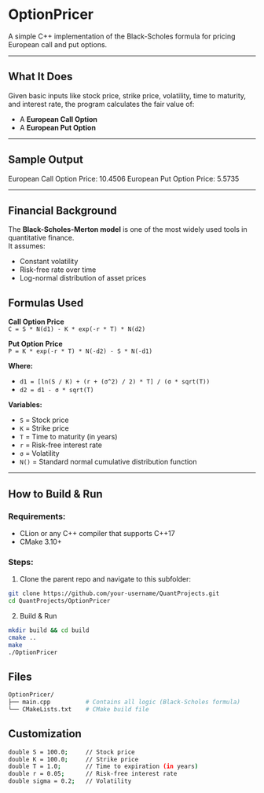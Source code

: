 # OptionPricer

A simple C++ implementation of the Black-Scholes formula for pricing European call and put options.  

---

## What It Does

Given basic inputs like stock price, strike price, volatility, time to maturity, and interest rate, the program calculates the fair value of:
- A **European Call Option**
- A **European Put Option**

---

## Sample Output

European Call Option Price: 10.4506
European Put Option Price: 5.5735

---

## Financial Background

The **Black-Scholes-Merton model** is one of the most widely used tools in quantitative finance.  
It assumes:
- Constant volatility
- Risk-free rate over time
- Log-normal distribution of asset prices

## Formulas Used

**Call Option Price**  
`C = S * N(d1) - K * exp(-r * T) * N(d2)`

**Put Option Price**  
`P = K * exp(-r * T) * N(-d2) - S * N(-d1)`

**Where:**

- `d1 = [ln(S / K) + (r + (σ^2) / 2) * T] / (σ * sqrt(T))`
- `d2 = d1 - σ * sqrt(T)`

**Variables:**
- `S` = Stock price  
- `K` = Strike price  
- `T` = Time to maturity (in years)  
- `r` = Risk-free interest rate  
- `σ` = Volatility  
- `N()` = Standard normal cumulative distribution function

---

## How to Build & Run

### Requirements:
- CLion or any C++ compiler that supports C++17
- CMake 3.10+

### Steps:

1. Clone the parent repo and navigate to this subfolder:
```bash
git clone https://github.com/your-username/QuantProjects.git
cd QuantProjects/OptionPricer
```

2. Build & Run
```bash
mkdir build && cd build
cmake ..
make
./OptionPricer
```

## Files
```bash
OptionPricer/
├── main.cpp          # Contains all logic (Black-Scholes formula)
└── CMakeLists.txt    # CMake build file
```

## Customization
```bash
double S = 100.0;     // Stock price
double K = 100.0;     // Strike price
double T = 1.0;       // Time to expiration (in years)
double r = 0.05;      // Risk-free interest rate
double sigma = 0.2;   // Volatility
```
